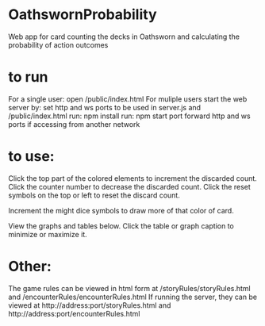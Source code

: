 # OathswornProbability
 Web app for card counting the decks in Oathsworn and calculating the probability of action outcomes

# to run
For a single user: open /public/index.html
For muliple users start the web server by: 
	set http and ws ports to be used in server.js and /public/index.html
	run: npm install
	run: npm start
	port forward http and ws ports if accessing from another network


# to use:
Click the top part of the colored elements to increment the discarded count.
Click the counter number to decrease the discarded count.
Click the reset symbols on the top or left to reset the discard count.

Increment the might dice symbols to draw more of that color of card.

View the graphs and tables below.
Click the table or graph caption to minimize or maximize it.

# Other:
The game rules can be viewed in html form at /storyRules/storyRules.html and /encounterRules/encounterRules.html
If running the server, they can be viewed at http://address:port/storyRules.html and http://address:port/encounterRules.html